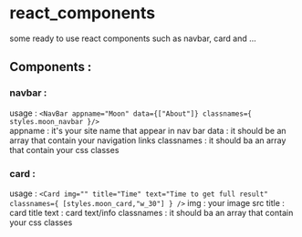 # react_components
some ready to use react components such as navbar, card and ...
## Components :
### navbar :
usage : `<NavBar appname="Moon" data={["About"]} classnames={ styles.moon_navbar }/>` <br>
appname : it's your site name that appear in nav bar
data : it should be an array that contain your navigation links
classnames : it should ba an array that contain your css classes
### card :
usage : `<Card img="" title="Time" text="Time to get full result" classnames={ [styles.moon_card,"w_30"] } />`
img : your image src
title : card title
text : card text/info
classnames : it should ba an array that contain your css classes
